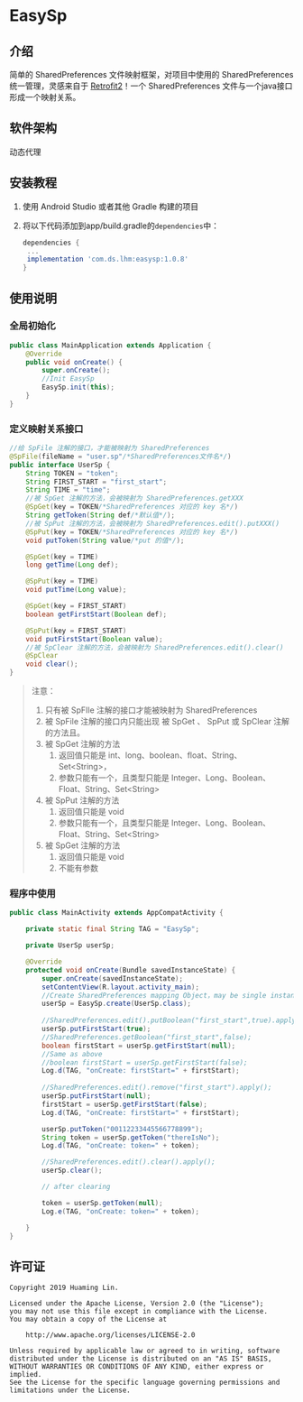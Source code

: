 # EasySp

## 介绍
简单的 SharedPreferences 文件映射框架，对项目中使用的 SharedPreferences 统一管理，灵感来自于 [Retrofit2](http://square.github.io/retrofit/)！一个 SharedPreferences 文件与一个java接口形成一个映射关系。

## 软件架构
动态代理


## 安装教程

1. 使用 Android Studio 或者其他 Gradle 构建的项目

2. 将以下代码添加到app/build.gradle的`dependencies`中：

   ```groovy
   dependencies {
   	...
   	implementation 'com.ds.lhm:easysp:1.0.8'
   }
   ```

## 使用说明

### 全局初始化

```java
public class MainApplication extends Application {
    @Override
    public void onCreate() {
        super.onCreate();
        //Init EasySp
        EasySp.init(this);
    }
}
```

### 定义映射关系接口

```java
//给 SpFile 注解的接口，才能被映射为 SharedPreferences 
@SpFile(fileName = "user.sp"/*SharedPreferences文件名*/)
public interface UserSp {
    String TOKEN = "token";
    String FIRST_START = "first_start";
    String TIME = "time";
	//被 SpGet 注解的方法，会被映射为 SharedPreferences.getXXX 
    @SpGet(key = TOKEN/*SharedPreferences 对应的 key 名*/)
    String getToken(String def/*默认值*/);
	//被 SpPut 注解的方法，会被映射为 SharedPreferences.edit().putXXX() 
    @SpPut(key = TOKEN/*SharedPreferences 对应的 key 名*/)
    void putToken(String value/*put 的值*/);

    @SpGet(key = TIME)
    long getTime(Long def);

    @SpPut(key = TIME)
    void putTime(Long value);

    @SpGet(key = FIRST_START)
    boolean getFirstStart(Boolean def);

    @SpPut(key = FIRST_START)
    void putFirstStart(Boolean value);
	//被 SpClear 注解的方法，会被映射为 SharedPreferences.edit().clear() 
    @SpClear
    void clear();
}
```

> 注意：
>
> 1. 只有被 SpFIle 注解的接口才能被映射为 SharedPreferences 
> 2. 被 SpFile 注解的接口内只能出现 被 SpGet 、 SpPut 或 SpClear 注解的方法且。
> 3. 被 SpGet 注解的方法
>    1. 返回值只能是 int、long、boolean、float、String、Set\<String\>，
>    2. 参数只能有一个，且类型只能是 Integer、Long、Boolean、Float、String、Set\<String\>
> 4. 被 SpPut 注解的方法
>    1. 返回值只能是 void
>    2. 参数只能有一个，且类型只能是 Integer、Long、Boolean、Float、String、Set\<String\>
> 5. 被 SpGet 注解的方法 
>    1. 返回值只能是 void
>    2. 不能有参数

### 程序中使用

```java
public class MainActivity extends AppCompatActivity {

    private static final String TAG = "EasySp";

    private UserSp userSp;

    @Override
    protected void onCreate(Bundle savedInstanceState) {
        super.onCreate(savedInstanceState);
        setContentView(R.layout.activity_main);
        //Create SharedPreferences mapping Object，may be single instance。
        userSp = EasySp.create(UserSp.class);
        
		//SharedPreferences.edit().putBoolean("first_start",true).apply();
        userSp.putFirstStart(true);
        //SharedPreferences.getBoolean("first_start",false);
        boolean firstStart = userSp.getFirstStart(null);
        //Same as above
        //boolean firstStart = userSp.getFirstStart(false);
        Log.d(TAG, "onCreate: firstStart=" + firstStart);
        
		//SharedPreferences.edit().remove("first_start").apply();
        userSp.putFirstStart(null);
        firstStart = userSp.getFirstStart(false);
        Log.d(TAG, "onCreate: firstStart=" + firstStart);

        userSp.putToken("00112233445566778899");
        String token = userSp.getToken("thereIsNo");
        Log.d(TAG, "onCreate: token=" + token);

        //SharedPreferences.edit().clear().apply();
        userSp.clear();

        // after clearing

        token = userSp.getToken(null);
        Log.e(TAG, "onCreate: token=" + token);

    }
}
```

## 许可证

```
Copyright 2019 Huaming Lin.

Licensed under the Apache License, Version 2.0 (the "License");
you may not use this file except in compliance with the License.
You may obtain a copy of the License at

    http://www.apache.org/licenses/LICENSE-2.0

Unless required by applicable law or agreed to in writing, software
distributed under the License is distributed on an "AS IS" BASIS,
WITHOUT WARRANTIES OR CONDITIONS OF ANY KIND, either express or implied.
See the License for the specific language governing permissions and
limitations under the License.
```